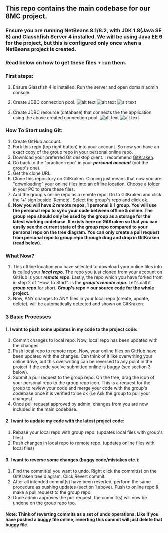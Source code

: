 ## This repo contains the main codebase for our 8MC project.
### Ensure you are running NetBeans 8.1/8.2, with JDK 1.8(Java SE 8) and Glasshfish Server 4 installed. We will be using Java EE 6 for the project, but this is configured only once when a NetBeans project is created.
### Read below on how to get these files + run them.

### First steps:
1. Ensure Glassfish 4 is installed. Run the server and open domain admin console. 
2. Create JDBC connection pool.
![alt text](Screenshots/CreatingConnectionPool.jpg)
![alt text](Screenshots/ConnectionPoolSettings.jpg)
![alt text](Screenshots/ConnectionPoolSuccess.jpg)

3. Create JDBC resource (database) that connects the the application using the above created connection pool. 
![alt text](Screenshots/CreatingDatabase.jpg)
![alt text](Screenshots/DatabaseCreated.jpg)


### How To Start using Git:
1. Create GitHub account.
2. Fork this repo (top right button) into your account. So now you have an exact copy of the group repo in your personal online repo. 
3. Download your preferred Git desktop client. I recommend [GitKraken](https://www.gitkraken.com/download). 
4. Go back to the "practice-repo" in your **_personal account_** (not the group's one). 
5. Get the clone URL.
6. Clone this repository on GitKraken. Cloning just means that now you are "downloading" your online files into an offline location. Choose a folder in your PC to store these files. 
7. Add the group's online repo as a remote repo. Go to GitKraken and click the '+' sign beside 'Remote'. Select the group's repo and click ok. 
8. **Now you will have 2 remote repos, 1 personal & 1 group. You will use the personal repo to sync your code between offline & online. The group repo should only be used by the group as a storage for the latest working codebase. It exists here on GitKraken so that you can easily see the current state of the group repo compared to your personal repo on the tree diagram. You can only create a pull request from personal repo to group repo through drag and drop in GitKraken (read below).**

### What Now? 
1. This offline location you have selected to download your online files into is called your **_local repo_**. The repo you just cloned from your account on GitHub is your **_remote repo_**. Lastly, the repo which you have forked from in step 2 of "How To Start". is the **_group's remote repo_**. Let's call it **_group repo_** for short. **Group's repo = our source code for the whole project.** 
2. Now, ANY changes to ANY files in your local repo (create, update, delete), will be automatically detected and shown on GitKraken. 

### 3 Basic Processes 
#### 1. I want to push some updates in my code to the project code:
1. Commit changes to local repo. Now, local repo has been updated with the changes.
2. Push local repo to remote repo. Now, your online files on GitHub have been updated with the changes. Can think of it like overwriting your online drive, but this overwriting can be reversed to any point in the project if the code you've submitted online is buggy (see section 3 below).
3. Submit a pull request to the group repo. On the tree, drag the icon of your personal repo to the group repo icon. This is a request for the group to review your code and merge your code with the group's codebase once it is verified to be ok (i.e Ask the group to pull your changes).
4. Once pull request approved by admin, changes from you are now included in the main codebase. 

#### 2. I want to update my code with the latest project code:
1. Rebase your local repo with group repo. (updates local files with group's files)
2. Push changes in local repo to remote repo. (updates online files with local files)

#### 3. I want to reverse some changes (buggy code/mistakes etc.):
1. Find the commit(s) you want to undo. Right click the commit(s) on the GitKraken tree diagram. Click Revert commit.
2. After all intended commit(s) have been reverted, perform the same procedure as pushing updates (section 1 above). Push to online repo & make a pull request to the group repo. 
3. Once admin approves the pull request, the commit(s) will now be undone on the group repo too. 
#### Note: Think of reverting commits as a set of undo operations. Like if you have pushed a buggy file online, reverting this commit will just delete that buggy file. 
